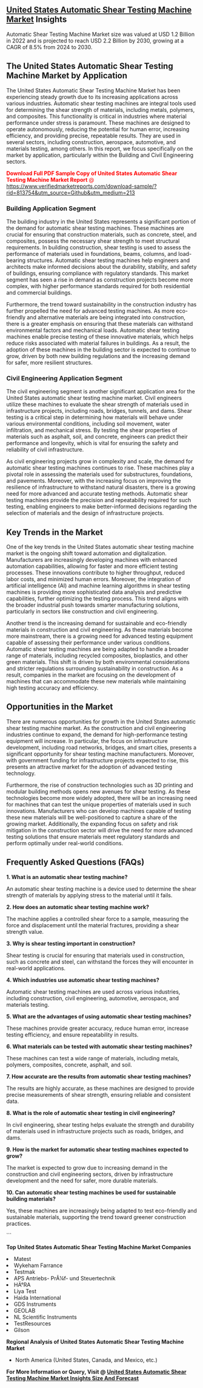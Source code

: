 <h2><a href="https://www.verifiedmarketreports.com/download-sample/?rid=813754&amp;utm_source=Github&amp;utm_medium=213" target="_blank">United States Automatic Shear Testing Machine Market</a> Insights</h2><p>Automatic Shear Testing Machine Market size was valued at USD 1.2 Billion in 2022 and is projected to reach USD 2.2 Billion by 2030, growing at a CAGR of 8.5% from 2024 to 2030.</p><p><h2>The United States Automatic Shear Testing Machine Market by Application</h2><p>The United States Automatic Shear Testing Machine Market has been experiencing steady growth due to its increasing applications across various industries. Automatic shear testing machines are integral tools used for determining the shear strength of materials, including metals, polymers, and composites. This functionality is critical in industries where material performance under stress is paramount. These machines are designed to operate autonomously, reducing the potential for human error, increasing efficiency, and providing precise, repeatable results. They are used in several sectors, including construction, aerospace, automotive, and materials testing, among others. In this report, we focus specifically on the market by application, particularly within the Building and Civil Engineering sectors. <p><span class=""><span style="color: #ff0000;"><strong>Download Full PDF Sample Copy of United States Automatic Shear Testing Machine Market Report</strong> @ </span><a href="https://www.verifiedmarketreports.com/download-sample/?rid=813754&amp;utm_source=Github&amp;utm_medium=213" target="_blank">https://www.verifiedmarketreports.com/download-sample/?rid=813754&amp;utm_source=Github&amp;utm_medium=213</a></span></p><h3>Building Application Segment</h3><p>The building industry in the United States represents a significant portion of the demand for automatic shear testing machines. These machines are crucial for ensuring that construction materials, such as concrete, steel, and composites, possess the necessary shear strength to meet structural requirements. In building construction, shear testing is used to assess the performance of materials used in foundations, beams, columns, and load-bearing structures. Automatic shear testing machines help engineers and architects make informed decisions about the durability, stability, and safety of buildings, ensuring compliance with regulatory standards. This market segment has seen a rise in demand as construction projects become more complex, with higher performance standards required for both residential and commercial buildings.<p>Furthermore, the trend toward sustainability in the construction industry has further propelled the need for advanced testing machines. As more eco-friendly and alternative materials are being integrated into construction, there is a greater emphasis on ensuring that these materials can withstand environmental factors and mechanical loads. Automatic shear testing machines enable precise testing of these innovative materials, which helps reduce risks associated with material failures in buildings. As a result, the adoption of these machines in the building sector is expected to continue to grow, driven by both new building regulations and the increasing demand for safer, more resilient structures.</p><h3>Civil Engineering Application Segment</h3><p>The civil engineering segment is another significant application area for the United States automatic shear testing machine market. Civil engineers utilize these machines to evaluate the shear strength of materials used in infrastructure projects, including roads, bridges, tunnels, and dams. Shear testing is a critical step in determining how materials will behave under various environmental conditions, including soil movement, water infiltration, and mechanical stress. By testing the shear properties of materials such as asphalt, soil, and concrete, engineers can predict their performance and longevity, which is vital for ensuring the safety and reliability of civil infrastructure.<p>As civil engineering projects grow in complexity and scale, the demand for automatic shear testing machines continues to rise. These machines play a pivotal role in assessing the materials used for substructures, foundations, and pavements. Moreover, with the increasing focus on improving the resilience of infrastructure to withstand natural disasters, there is a growing need for more advanced and accurate testing methods. Automatic shear testing machines provide the precision and repeatability required for such testing, enabling engineers to make better-informed decisions regarding the selection of materials and the design of infrastructure projects.</p><h2>Key Trends in the Market</h2><p>One of the key trends in the United States automatic shear testing machine market is the ongoing shift toward automation and digitalization. Manufacturers are increasingly developing machines with enhanced automation capabilities, allowing for faster and more efficient testing processes. These innovations contribute to higher throughput, reduced labor costs, and minimized human errors. Moreover, the integration of artificial intelligence (AI) and machine learning algorithms in shear testing machines is providing more sophisticated data analysis and predictive capabilities, further optimizing the testing process. This trend aligns with the broader industrial push towards smarter manufacturing solutions, particularly in sectors like construction and civil engineering.</p><p>Another trend is the increasing demand for sustainable and eco-friendly materials in construction and civil engineering. As these materials become more mainstream, there is a growing need for advanced testing equipment capable of assessing their performance under various conditions. Automatic shear testing machines are being adapted to handle a broader range of materials, including recycled composites, bioplastics, and other green materials. This shift is driven by both environmental considerations and stricter regulations surrounding sustainability in construction. As a result, companies in the market are focusing on the development of machines that can accommodate these new materials while maintaining high testing accuracy and efficiency.</p><h2>Opportunities in the Market</h2><p>There are numerous opportunities for growth in the United States automatic shear testing machine market. As the construction and civil engineering industries continue to expand, the demand for high-performance testing equipment will increase. In particular, the focus on infrastructure development, including road networks, bridges, and smart cities, presents a significant opportunity for shear testing machine manufacturers. Moreover, with government funding for infrastructure projects expected to rise, this presents an attractive market for the adoption of advanced testing technology.</p><p>Furthermore, the rise of construction technologies such as 3D printing and modular building methods opens new avenues for shear testing. As these technologies become more widely adopted, there will be an increasing need for machines that can test the unique properties of materials used in such innovations. Manufacturers who can develop machines capable of testing these new materials will be well-positioned to capture a share of the growing market. Additionally, the expanding focus on safety and risk mitigation in the construction sector will drive the need for more advanced testing solutions that ensure materials meet regulatory standards and perform optimally under real-world conditions.</p><h2>Frequently Asked Questions (FAQs)</h2><p><strong>1. What is an automatic shear testing machine?</strong></p><p>An automatic shear testing machine is a device used to determine the shear strength of materials by applying stress to the material until it fails.</p><p><strong>2. How does an automatic shear testing machine work?</strong></p><p>The machine applies a controlled shear force to a sample, measuring the force and displacement until the material fractures, providing a shear strength value.</p><p><strong>3. Why is shear testing important in construction?</strong></p><p>Shear testing is crucial for ensuring that materials used in construction, such as concrete and steel, can withstand the forces they will encounter in real-world applications.</p><p><strong>4. Which industries use automatic shear testing machines?</strong></p><p>Automatic shear testing machines are used across various industries, including construction, civil engineering, automotive, aerospace, and materials testing.</p><p><strong>5. What are the advantages of using automatic shear testing machines?</strong></p><p>These machines provide greater accuracy, reduce human error, increase testing efficiency, and ensure repeatability in results.</p><p><strong>6. What materials can be tested with automatic shear testing machines?</strong></p><p>These machines can test a wide range of materials, including metals, polymers, composites, concrete, asphalt, and soil.</p><p><strong>7. How accurate are the results from automatic shear testing machines?</strong></p><p>The results are highly accurate, as these machines are designed to provide precise measurements of shear strength, ensuring reliable and consistent data.</p><p><strong>8. What is the role of automatic shear testing in civil engineering?</strong></p><p>In civil engineering, shear testing helps evaluate the strength and durability of materials used in infrastructure projects such as roads, bridges, and dams.</p><p><strong>9. How is the market for automatic shear testing machines expected to grow?</strong></p><p>The market is expected to grow due to increasing demand in the construction and civil engineering sectors, driven by infrastructure development and the need for safer, more durable materials.</p><p><strong>10. Can automatic shear testing machines be used for sustainable building materials?</strong></p><p>Yes, these machines are increasingly being adapted to test eco-friendly and sustainable materials, supporting the trend toward greener construction practices.</p>```</p><p><strong>Top United States Automatic Shear Testing Machine Market Companies</strong></p><div data-test-id=""><p><li>Matest</li><li> Wykeham Farrance</li><li> Testmak</li><li> APS Antriebs- PrÃ¼f- und Steuertechnik</li><li> HÄ°RA</li><li> Liya Test</li><li> Haida International</li><li> GDS Instruments</li><li> GEOLAB</li><li> NL Scientific Instruments</li><li> TestResources</li><li> Gilson</li></p><div><strong>Regional Analysis of&nbsp;United States Automatic Shear Testing Machine Market</strong></div><ul><li dir="ltr"><p dir="ltr">North America&nbsp;(United States, Canada, and Mexico, etc.)</p></li></ul><p><strong>For More Information or Query, Visit @&nbsp;</strong><strong><a href="https://www.verifiedmarketreports.com/product/automatic-shear-testing-machine-market/?utm_source=Github&amp;utm_medium=213" target="_blank">United States Automatic Shear Testing Machine Market Insights Size And Forecast</a></strong></p></div>
